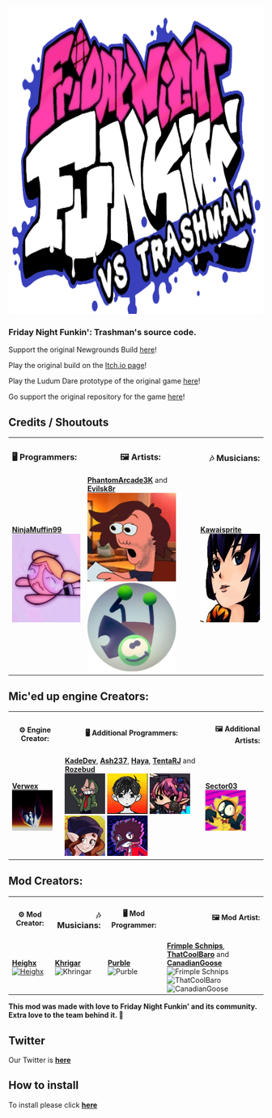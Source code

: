<p align="center">
	<a target="_blank"><img src="/art/FNF Logo.png" alt="Logo" width="988px" height="608px"></a>
</p>

### Friday Night Funkin': Trashman's source code.

Support the original Newgrounds Build [here](https://www.newgrounds.com/portal/view/770371)!

Play the original build on the [Itch.io page](https://ninja-muffin24.itch.io/funkin)!

Play the Ludum Dare prototype of the original game [here](https://ninja-muffin24.itch.io/friday-night-funkin)!

Go support the original repository for the game [here](https://github.com/ninjamuffin99/Funkin)!

## Credits / Shoutouts
<!--me lol-->
<table style="span:90%">
	<tr>
		<th style="text-align:left"><h3>🖥 Programmers:</h3></th>
		<th style="text-align:middle"><h3>🖼 Artists:</h3></th>
		<th style="text-align:right"><h3>🎶 Musicians:</h3></th>
	</tr>
	<tr>
	<td>
		<a href='https://twitter.com/ninja_muffin99'><b>NinjaMuffin99</b></a><br>
		<img src="art/Ninja.png" alt="NinjaMuffin99" width="175" height="175">
	</td>
	<td>
		<a href='https://twitter.com/phantomarcade3k'><b>PhantomArcade3K</b></a> and <a href='https://twitter.com/evilsk8r'><b>Evilsk8r</b></a><br>
		<img src="art/Phantom.png" alt="PhantomArcade3K" width="175" height="175">
		<img src="art/Evil.png" alt="Evilsk8r" width="175" height="175"><br>
	</td>
	<td>
		<a href='https://twitter.com/kawaisprite'><b>Kawaisprite</b></a><br>
		<img src="/art/Kawai.png" alt="Kawaisprite" width="175" height="175">
	</tr>
</table>

<h2>Mic'ed up engine Creators:</h2>

<table style="span:90%">
	<tr>
		<th style=”text-align:left”><h4>⚙️ Engine Creator:</h4></th>
		<th style="text-align:middle"><h4>🖥 Additional Programmers:</h4></th>
		<th style="text-align:right"><h4>🖼 Additional Artists:</h4></th>
	</tr>
	<tr>
	<td>
		<a href='https://twitter.com/Vershift'><b>Verwex</b><br>
		<img src="/art/Verwex.png" alt="Verwex" width="80" height="80"></a>
	</td>
	<td>
		<a href='https://twitter.com/kadedeveloper'><b>KadeDev</b></a>, <a href='https://steamcommunity.com/profiles/76561198353865795'><b>Ash237</b></a>, <a href='https://www.youtube.com/channel/UCqBMDBboJaBHLoxO0H3EBgw'><b>Haya</b></a>, <a href='https://twitter.com/TentaRJ'><b>TentaRJ</b></a> and <a href='https://twitter.com/helpme_thebigt'><b>Rozebud</b></a><br>
		<img src="/art/Kade.png" alt="KadeDeveloper" width="80" height="80"></a>
		<img src="/art/Ash.png" alt="Ash237" width="80" height="80"></a>
		<img src="/art/Haya.png" alt="Haya" width="80" height="80"></a>
		<img src="/art/TentaRJ.png" alt="TentaRJ" width="80" height="80"></a>
		<img src="/art/Rozebud.png" alt="Rozebud" width="80" height="80"></a>
	</td>
	<td>
		<a href='https://twitter.com/Sector0003'><b>Sector03</b></a><br>
		<img src="/art/Sector03.png" alt="Sector03" width="80" height="80"></a>
	</tr>
</table>
<h2>Mod Creators:</h2>

<table style="span:90%">
	<tr>
		<th style=”text-align:left”><h4>⚙️ Mod Creator:</h4></th>
		<th style="text-align:right"><h3>🎶 Musicians:</h3></th>
		<th style="text-align:middle"><h4>🖥 Mod Programmer:</h4></th>
		<th style="text-align:right"><h4>🖼 Mod Artist:</h4></th>
	</tr>
	<tr>
	<td>
		<a href='https://github.com/Purble11/Trashman'><b>Heighx</b><br>
		<img src="https://cdn.discordapp.com/avatars/701274468483334224/b52bfd7e2cd903f479a70b1325d67df6.png?size=128" alt="Heighx" width="80" height="80"></a>
	</td>
	<td>
		<a href='https://github.com/Purble11/Trashman'><b>Khrigar</b></a><br>
		<img src="/art/Khrigar.png" alt="Khringar" width="80" height="80"></a>
	</td>
	<td>
		<a href='https://github.com/Purble11/Trashman'><b>Purble</b></a><br>
		<img src="https://media.discordapp.net/attachments/859361900910608395/873612822989385728/MY_PFP.gif?width=498&height=498" alt="Purble" width="80" height="80"></a>
	</td>
	<td>
		<a href='https://github.com/Purble11/Trashman'><b>Frimple Schnips</b></a>, <a href='https://github.com/Purble11/Trashman'><b>ThatCoolBaro</b></a> and <a href='https://github.com/Purble11/Trashman'><b>CanadianGoose</b></a><br>
		<img src="/art/Frimple Schnips.png" alt="Frimple Schnips" width="80" height="80"></a>
		<img src="/art/ThatCoolBaro.png" alt="ThatCoolBaro" width="80" height="80"></a>
		<img src="/art/CanadianGoose.png" alt="CanadianGoose" width="80" height="80"></a>
	</tr>
</table>
</table>

**This mod was made with love to Friday Night Funkin' and its community. Extra love to the team behind it. 💖**
</tr>
</tr>
</tr>
<h2>Twitter</h2>
Our Twitter is 
<a href='https://github.com/Purble11/Trashman'><b>here</b></a>
</tr>
</tr>
</tr>
<h2>How to install</h2>

To install please click 
<a href='https://github.com/Verwex/Funkin-Mic-d-Up-SC#installing-the-required-programs'><b>here</b></a>
</tr>
</tr>
